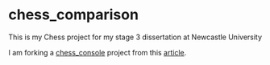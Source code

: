 # chess_comparison

This is my Chess project for my stage 3 dissertation at Newcastle University

I am forking a [chess_console](https://github.com/jeromevonk/chess_console) project from this [article](https://www.codeproject.com/Articles/1214018/Chess-console-game-in-Cplusplus).
